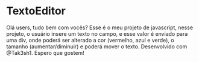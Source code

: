 # TextoEditor
Olá users, tudo bem com vocês?  Esse é o meu projeto de  javascript, nesse projeto, o usuário insere um texto no campo, e esse valor é enviado para uma div, onde poderá ser alterado a cor (vermelho, azul e verde), o tamanho (aumentar/diminuir) e poderá mover o texto. Desenvolvido com @Tak3sh1. Espero que gostem! 
